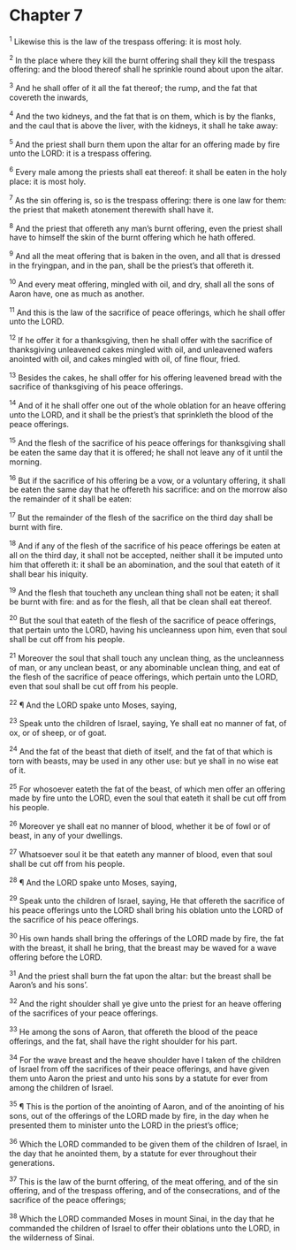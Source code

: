 # Chapter 7

<sup>1</sup> Likewise this is the law of the trespass offering: it is most holy. 

<sup>2</sup> In the place where they kill the burnt offering shall they kill the trespass offering: and the blood thereof shall he sprinkle round about upon the altar. 

<sup>3</sup> And he shall offer of it all the fat thereof; the rump, and the fat that covereth the inwards, 

<sup>4</sup> And the two kidneys, and the fat that is on them, which is by the flanks, and the caul that is above the liver, with the kidneys, it shall he take away: 

<sup>5</sup> And the priest shall burn them upon the altar for an offering made by fire unto the LORD: it is a trespass offering. 

<sup>6</sup> Every male among the priests shall eat thereof: it shall be eaten in the holy place: it is most holy. 

<sup>7</sup> As the sin offering is, so is the trespass offering: there is one law for them: the priest that maketh atonement therewith shall have it. 

<sup>8</sup> And the priest that offereth any man’s burnt offering, even the priest shall have to himself the skin of the burnt offering which he hath offered. 

<sup>9</sup> And all the meat offering that is baken in the oven, and all that is dressed in the fryingpan, and in the pan, shall be the priest’s that offereth it. 

<sup>10</sup> And every meat offering, mingled with oil, and dry, shall all the sons of Aaron have, one as much as another. 

<sup>11</sup> And this is the law of the sacrifice of peace offerings, which he shall offer unto the LORD. 

<sup>12</sup> If he offer it for a thanksgiving, then he shall offer with the sacrifice of thanksgiving unleavened cakes mingled with oil, and unleavened wafers anointed with oil, and cakes mingled with oil, of fine flour, fried. 

<sup>13</sup> Besides the cakes, he shall offer for his offering leavened bread with the sacrifice of thanksgiving of his peace offerings. 

<sup>14</sup> And of it he shall offer one out of the whole oblation for an heave offering unto the LORD, and it shall be the priest’s that sprinkleth the blood of the peace offerings. 

<sup>15</sup> And the flesh of the sacrifice of his peace offerings for thanksgiving shall be eaten the same day that it is offered; he shall not leave any of it until the morning. 

<sup>16</sup> But if the sacrifice of his offering be a vow, or a voluntary offering, it shall be eaten the same day that he offereth his sacrifice: and on the morrow also the remainder of it shall be eaten: 

<sup>17</sup> But the remainder of the flesh of the sacrifice on the third day shall be burnt with fire. 

<sup>18</sup> And if any of the flesh of the sacrifice of his peace offerings be eaten at all on the third day, it shall not be accepted, neither shall it be imputed unto him that offereth it: it shall be an abomination, and the soul that eateth of it shall bear his iniquity. 

<sup>19</sup> And the flesh that toucheth any unclean thing shall not be eaten; it shall be burnt with fire: and as for the flesh, all that be clean shall eat thereof. 

<sup>20</sup> But the soul that eateth of the flesh of the sacrifice of peace offerings, that pertain unto the LORD, having his uncleanness upon him, even that soul shall be cut off from his people. 

<sup>21</sup> Moreover the soul that shall touch any unclean thing, as the uncleanness of man, or any unclean beast, or any abominable unclean thing, and eat of the flesh of the sacrifice of peace offerings, which pertain unto the LORD, even that soul shall be cut off from his people. 

<sup>22</sup> ¶ And the LORD spake unto Moses, saying, 

<sup>23</sup> Speak unto the children of Israel, saying, Ye shall eat no manner of fat, of ox, or of sheep, or of goat. 

<sup>24</sup> And the fat of the beast that dieth of itself, and the fat of that which is torn with beasts, may be used in any other use: but ye shall in no wise eat of it. 

<sup>25</sup> For whosoever eateth the fat of the beast, of which men offer an offering made by fire unto the LORD, even the soul that eateth it shall be cut off from his people. 

<sup>26</sup> Moreover ye shall eat no manner of blood, whether it be of fowl or of beast, in any of your dwellings. 

<sup>27</sup> Whatsoever soul it be that eateth any manner of blood, even that soul shall be cut off from his people. 

<sup>28</sup> ¶ And the LORD spake unto Moses, saying, 

<sup>29</sup> Speak unto the children of Israel, saying, He that offereth the sacrifice of his peace offerings unto the LORD shall bring his oblation unto the LORD of the sacrifice of his peace offerings. 

<sup>30</sup> His own hands shall bring the offerings of the LORD made by fire, the fat with the breast, it shall he bring, that the breast may be waved for a wave offering before the LORD. 

<sup>31</sup> And the priest shall burn the fat upon the altar: but the breast shall be Aaron’s and his sons’. 

<sup>32</sup> And the right shoulder shall ye give unto the priest for an heave offering of the sacrifices of your peace offerings. 

<sup>33</sup> He among the sons of Aaron, that offereth the blood of the peace offerings, and the fat, shall have the right shoulder for his part. 

<sup>34</sup> For the wave breast and the heave shoulder have I taken of the children of Israel from off the sacrifices of their peace offerings, and have given them unto Aaron the priest and unto his sons by a statute for ever from among the children of Israel. 

<sup>35</sup> ¶ This is the portion of the anointing of Aaron, and of the anointing of his sons, out of the offerings of the LORD made by fire, in the day when he presented them to minister unto the LORD in the priest’s office; 

<sup>36</sup> Which the LORD commanded to be given them of the children of Israel, in the day that he anointed them, by a statute for ever throughout their generations. 

<sup>37</sup> This is the law of the burnt offering, of the meat offering, and of the sin offering, and of the trespass offering, and of the consecrations, and of the sacrifice of the peace offerings; 

<sup>38</sup> Which the LORD commanded Moses in mount Sinai, in the day that he commanded the children of Israel to offer their oblations unto the LORD, in the wilderness of Sinai. 


